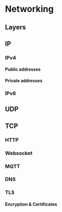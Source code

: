# Networking
## Layers
## IP
### IPv4
#### Public addresses
#### Private addresses
### IPv6
## UDP
## TCP
### HTTP
### Websocket
### MQTT
### DNS
### TLS
#### Encryption & Certificates
